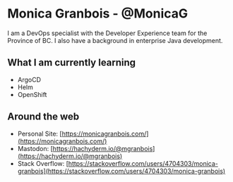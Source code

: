 # Monica Granbois - @MonicaG
I am a DevOps specialist with the Developer Experience team for the Province of BC. I also have a background in enterprise Java development.

## What I am currently learning
* ArgoCD
* Helm
* OpenShift

## Around the web
- Personal Site: [https://monicagranbois.com/](https://monicagranbois.com/)
- Mastodon: [https://hachyderm.io/@mgranbois](https://hachyderm.io/@mgranbois) 
- Stack Overflow: [https://stackoverflow.com/users/4704303/monica-granbois](https://stackoverflow.com/users/4704303/monica-granbois)
<!---
MonicaG/MonicaG is a ✨ special ✨ repository because its `README.md` (this file) appears on your GitHub profile.
You can click the Preview link to take a look at your changes.
--->
